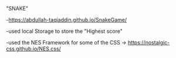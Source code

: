 "SNAKE"

-https://abdullah-taqiaddin.github.io/SnakeGame/

-used local Storage to store the "Highest score"

-used the NES Framework for some of the CSS -> https://nostalgic-css.github.io/NES.css/ 
